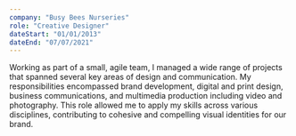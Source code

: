 ```yaml
---
company: "Busy Bees Nurseries"
role: "Creative Designer"
dateStart: "01/01/2013"
dateEnd: "07/07/2021"
---
```


Working as part of a small, agile team, I managed a wide range of projects that spanned several key areas of design and communication. My responsibilities encompassed brand development, digital and print design, business communications, and multimedia production including video and photography. This role allowed me to apply my skills across various disciplines, contributing to cohesive and compelling visual identities for our brand.